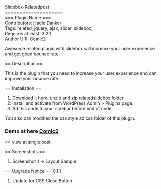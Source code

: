 Slidebox-Relatedpost<br/>
====================<br/>
=== Plugin Name ===<br/>
Contributors: Hadie Danker<br/>
Tags: related, jquery, ajax, slider, slidebox, <br/>
Requires at least: 3.2.1<br/>
Author URI: <a href="http://www.comic2.com/">Comic2</a> <br/>

Awesome related plugin with slidebox will increase your user experience and get good bounce rate.

== Description ==

This is the plugin that you need to increase your user experience and can improve your bounce rate. 

 
== Installation ==

1. Download it here. unzip and zip relatedslidebox folder.  
2. Install and activate from WordPress Admin > Plugins page.
3. Ad this code to your sidebar before end of </div> code.  <?php if(function_exists('danker_related_slidebox')) echo danker_related_slidebox('category','Your Slidebox Title') ;?> 

You also can modified the css style ad css folder of this plugin.


<h3>Demo at here <a href="http://www.comic2.com/">Comic2</a> </h3> << view at single post.

== Screenshots ==

1. Screenshot 1 -> Layout Sample

== Upgrade Notice ==
0.1.1
1. Update for CSS Close Button

